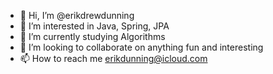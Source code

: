- 👋 Hi, I’m @erikdrewdunning
- 👀 I’m interested in Java, Spring, JPA
- 🌱 I’m currently studying Algorithms 
- 💞️ I’m looking to collaborate on anything fun and interesting 
- 📫 How to reach me erikdunning@icloud.com 

<!---
erikdrewdunning/erikdrewdunning is a ✨ special ✨ repository because its `README.md` (this file) appears on your GitHub profile.
You can click the Preview link to take a look at your changes.
--->
